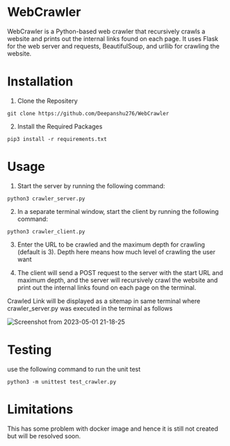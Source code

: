 # WebCrawler

WebCrawler is a Python-based web crawler that recursively crawls a website and prints out the internal links found on each page. It uses Flask for the web server and requests, BeautifulSoup, and urllib for crawling the website.

# Installation

1. Clone the Repositery

```
git clone https://github.com/Deepanshu276/WebCrawler

```

2. Install the Required Packages

```
pip3 install -r requirements.txt

```

# Usage

1. Start the server by running the following command:

```
python3 crawler_server.py 

```

2. In a separate terminal window, start the client by running the following command:

```
python3 crawler_client.py

```
3. Enter the URL to be crawled and the maximum depth for crawling (default is 3). Depth here means how much level of crawling the user want

4. The client will send a POST request to the server with the start URL and maximum depth, and the server will recursively crawl the website and print out the internal links found on each page on the terminal.

Crawled Link will be displayed as a sitemap in same terminal where crawler_server.py was executed  in the terminal as follows

![Screenshot from 2023-05-01 21-18-25](https://user-images.githubusercontent.com/56041032/235481617-b889c4de-218c-4b91-a9b4-91f3878ef130.png)

# Testing

use the following command to run the unit test

```
python3 -m unittest test_crawler.py

```

# Limitations

This has some problem with docker image and hence it is still not created but will be resolved soon.
